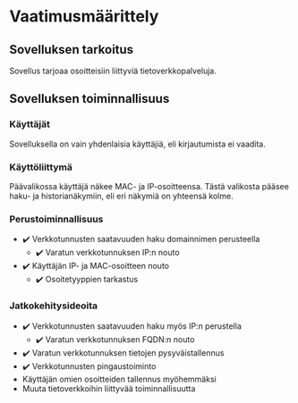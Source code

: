 # Vaatimusmäärittely

## Sovelluksen tarkoitus

Sovellus tarjoaa osoitteisiin liittyviä tietoverkkopalveluja.

## Sovelluksen toiminnallisuus

### Käyttäjät

Sovelluksella on vain yhdenlaisia käyttäjiä, eli kirjautumista ei vaadita. 

### Käyttöliittymä

Päävalikossa käyttäjä näkee MAC- ja IP-osoitteensa. Tästä valikosta pääsee haku- ja historianäkymiin, eli eri näkymiä on yhteensä kolme.

### Perustoiminnallisuus

- :heavy_check_mark: Verkkotunnusten saatavuuden haku domainnimen perusteella
  - :heavy_check_mark: Varatun verkkotunnuksen IP:n nouto
- :heavy_check_mark: Käyttäjän IP- ja MAC-osoitteen nouto
  - :heavy_check_mark: Osoitetyyppien tarkastus

### Jatkokehitysideoita

- :heavy_check_mark: Verkkotunnusten saatavuuden haku myös IP:n perustella
  - :heavy_check_mark: Varatun verkkotunnuksen FQDN:n nouto
- :heavy_check_mark: Varatun verkkotunnuksen tietojen pysyväistallennus
- :heavy_check_mark: Verkkotunnusten pingaustoiminto
- Käyttäjän omien osoitteiden tallennus myöhemmäksi
- Muuta tietoverkkoihin liittyvää toiminnallisuutta
